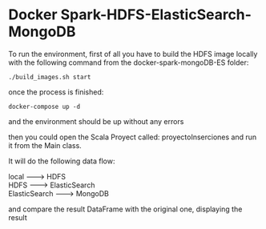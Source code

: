 # Docker Spark-HDFS-ElasticSearch-MongoDB

To run the environment, first of all you have to build the HDFS image locally with the following command from the docker-spark-mongoDB-ES folder:

```./build_images.sh start```

once the process is finished:

```docker-compose up -d```

and the environment should be up without any errors

then you could open the Scala Proyect called: proyectoInserciones and run it from the Main class.

It will do the following data flow:

local ---> HDFS<br />
HDFS ---> ElasticSearch<br />
ElasticSearch ---> MongoDB<br />

and compare the result DataFrame with the original one, displaying the result
